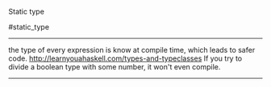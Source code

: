Static type

#static_type

---
the type of every expression is know at compile time, which leads to safer code.
http://learnyouahaskell.com/types-and-typeclasses
If you try to divide a boolean type with some number, it won't even compile.


---


